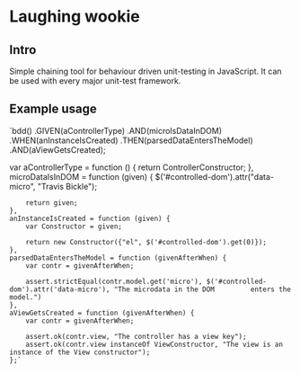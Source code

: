 Laughing wookie
===============

Intro
-----
Simple chaining tool for behaviour driven unit-testing in JavaScript. It can be used with every major unit-test framework.

Example usage
-------------
`bdd()
    .GIVEN(aControllerType)
      .AND(microIsDataInDOM)
    .WHEN(anInstanceIsCreated)
    .THEN(parsedDataEntersTheModel)
      .AND(aViewGetsCreated);
      
var aControllerType = function () {
        return ControllerConstructor;
    },
    microDataIsInDOM = function (given) {
        $('#controlled-dom').attr("data-micro", "Travis Bickle");
        
        return given;
    },
    anInstanceIsCreated = function (given) {
        var Constructor = given;
        
        return new Constructor({"el", $('#controlled-dom').get(0)});
    },
    parsedDataEntersTheModel = function (givenAfterWhen) {
        var contr = givenAfterWhen;
        
        assert.strictEqual(contr.model.get('micro'), $('#controlled-dom').attr('data-micro'), "The microdata in the DOM         enters the model.")
    },
    aViewGetsCreated = function (givenAfterWhen) {
        var contr = givenAfterWhen;
        
        assert.ok(contr.view, "The controller has a view key");
        assert.ok(contr.view instanceOf ViewConstructor, "The view is an instance of the View constructor");
    };`
